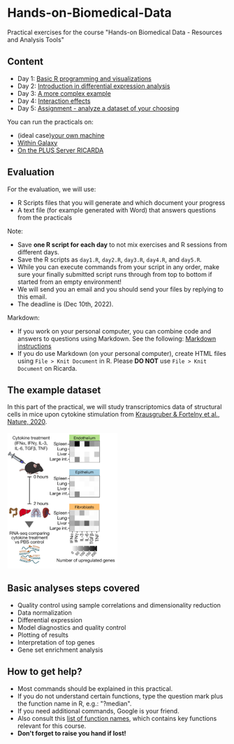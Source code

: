 # Hands-on-Biomedical-Data
Practical exercises for the course "Hands-on Biomedical Data - Resources and Analysis Tools"

## Content
* Day 1: [Basic R programming and visualizations](day1.md)
* Day 2: [Introduction in differential expression analysis](day2.md)
* Day 3: [A more complex example](day3.md)
* Day 4: [Interaction effects](day4.md)
* Day 5: [Assignment - analyze a dataset of your choosing](day5.md)

You can run the practicals on:
* (ideal case)[your own machine](setup_PersonalLaptops.md)
* [Within Galaxy](setup_GALAXY.md)
* [On the PLUS Server RICARDA](setup_RICARDA.md)

## Evaluation
For the evaluation, we will use:
* R Scripts files that you will generate and which document your progress
* A text file (for example generated with Word) that answers questions from the practicals

Note:
* Save **one R script for each day** to not mix exercises and R sessions from different days.
* Save the R scripts as `day1.R`, `day2.R`, `day3.R`, `day4.R`, and `day5.R`.
* While you can execute commands from your script in any order, make sure your finally submitted script runs through from top to bottom if started from an empty environment!
* We will send you an email and you should send your files by replying to this email.
* The deadline is (Dec 10th, 2022).

Markdown:
* If you work on your personal computer, you can combine code and answers to questions using Markdown. See the following: [Markdown instructions](markdown.md)
* If you do use Markdown (on your personal computer), create HTML files using `File > Knit Document` in R. Please **DO NOT** use `File > Knit Document` on Ricarda.


## The example dataset

In this part of the practical, we will study transcriptomics data of structural cells in mice upon cytokine stimulation from [Krausgruber & Fortelny et al., Nature, 2020](https://doi.org/10.1038/s41586-020-2424-4).
<br/>
<br/>
<img src="img/StructuralImmunity.png" width="50%">

## Basic analyses steps covered
* Quality control using sample correlations and dimensionality reduction
* Data normalization
* Differential expression
* Model diagnostics and quality control
* Plotting of results
* Interpretation of top genes
* Gene set enrichment analysis

## How to get help?
* Most commands should be explained in this practical.
* If you do not understand certain functions, type the question mark plus the function name in R, e.g.: "?median".
* If you need additional commands, Google is your friend. 
* Also consult this [list of function names](functions.md), which contains key functions relevant for this course.
* **Don't forget to raise you hand if lost!**